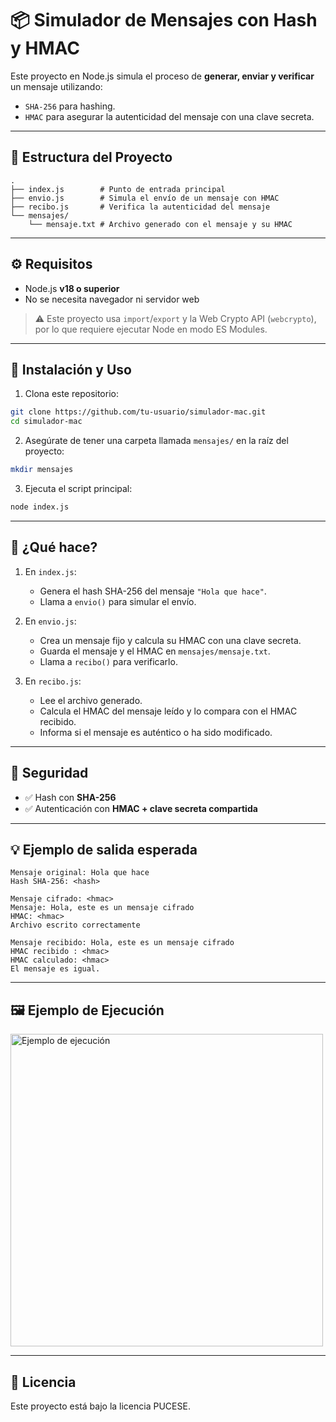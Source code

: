 # 📦 Simulador de Mensajes con Hash y HMAC

Este proyecto en Node.js simula el proceso de **generar, enviar y verificar** un mensaje utilizando:

- `SHA-256` para hashing.
- `HMAC` para asegurar la autenticidad del mensaje con una clave secreta.

---

## 📂 Estructura del Proyecto

```
.
├── index.js        # Punto de entrada principal
├── envio.js        # Simula el envío de un mensaje con HMAC
├── recibo.js       # Verifica la autenticidad del mensaje
└── mensajes/
    └── mensaje.txt # Archivo generado con el mensaje y su HMAC
```

---

## ⚙️ Requisitos

- Node.js **v18 o superior**
- No se necesita navegador ni servidor web

> ⚠️ Este proyecto usa `import`/`export` y la Web Crypto API (`webcrypto`), por lo que requiere ejecutar Node en modo ES Modules.

---

## 🚀 Instalación y Uso

1. Clona este repositorio:

```bash
git clone https://github.com/tu-usuario/simulador-mac.git
cd simulador-mac
```

2. Asegúrate de tener una carpeta llamada `mensajes/` en la raíz del proyecto:

```bash
mkdir mensajes
```

3. Ejecuta el script principal:

```bash
node index.js
```

---

## 📌 ¿Qué hace?

1. En `index.js`:
   - Genera el hash SHA-256 del mensaje `"Hola que hace"`.
   - Llama a `envio()` para simular el envío.

2. En `envio.js`:
   - Crea un mensaje fijo y calcula su HMAC con una clave secreta.
   - Guarda el mensaje y el HMAC en `mensajes/mensaje.txt`.
   - Llama a `recibo()` para verificarlo.

3. En `recibo.js`:
   - Lee el archivo generado.
   - Calcula el HMAC del mensaje leído y lo compara con el HMAC recibido.
   - Informa si el mensaje es auténtico o ha sido modificado.

---

## 🔐 Seguridad

- ✅ Hash con **SHA-256**
- ✅ Autenticación con **HMAC + clave secreta compartida**

---

## 💡 Ejemplo de salida esperada

```
Mensaje original: Hola que hace
Hash SHA-256: <hash>

Mensaje cifrado: <hmac>
Mensaje: Hola, este es un mensaje cifrado
HMAC: <hmac>
Archivo escrito correctamente

Mensaje recibido: Hola, este es un mensaje cifrado
HMAC recibido : <hmac>
HMAC calculado: <hmac>
El mensaje es igual.
```

---

## 🖼️ Ejemplo de Ejecución

<img src="https://media.discordapp.net/attachments/1235713578556985506/1376387543100162068/image.png?ex=6835244a&is=6833d2ca&hm=e243a8c70d1468a35041b06ca2557ac29e3dc234806a2422c295aa7e3204d66e&=&format=webp&quality=lossless" alt="Ejemplo de ejecución" width="500"/>

---

## 📄 Licencia

Este proyecto está bajo la licencia PUCESE.
